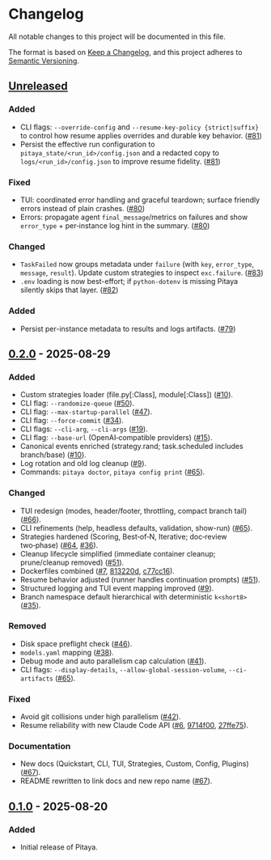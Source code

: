 # Changelog

All notable changes to this project will be documented in this file.

The format is based on [Keep a Changelog](https://keepachangelog.com/en/1.1.0/),
and this project adheres to [Semantic Versioning](https://semver.org/spec/v2.0.0.html).

## [Unreleased]

### Added

- CLI flags: `--override-config` and `--resume-key-policy {strict|suffix}` to control how resume applies overrides and durable key behavior. ([#81](https://github.com/tact-lang/pitaya/pull/81))
- Persist the effective run configuration to `pitaya_state/<run_id>/config.json` and a redacted copy to `logs/<run_id>/config.json` to improve resume fidelity. ([#81](https://github.com/tact-lang/pitaya/pull/81))

### Fixed

- TUI: coordinated error handling and graceful teardown; surface friendly errors instead of plain crashes. ([#80](https://github.com/tact-lang/pitaya/pull/80))
- Errors: propagate agent `final_message`/metrics on failures and show `error_type` + per‑instance log hint in the summary. ([#80](https://github.com/tact-lang/pitaya/pull/80))

### Changed

- `TaskFailed` now groups metadata under `failure` (with `key`, `error_type`, `message`, `result`). Update custom strategies to inspect `exc.failure`. ([#83](https://github.com/tact-lang/pitaya/pull/83))
- `.env` loading is now best-effort; if `python-dotenv` is missing Pitaya silently skips that layer. ([#82](https://github.com/tact-lang/pitaya/pull/82))

### Added

- Persist per-instance metadata to results and logs artifacts. ([#79](https://github.com/tact-lang/pitaya/pull/79))

## [0.2.0] - 2025-08-29

### Added

- Custom strategies loader (file.py[:Class], module[:Class]) ([#10](https://github.com/tact-lang/pitaya/pull/10)).
- CLI flag: `--randomize-queue` ([#50](https://github.com/tact-lang/pitaya/pull/50)).
- CLI flag: `--max-startup-parallel` ([#47](https://github.com/tact-lang/pitaya/pull/47)).
- CLI flag: `--force-commit` ([#34](https://github.com/tact-lang/pitaya/pull/34)).
- CLI flags: `--cli-arg`, `--cli-args` ([#19](https://github.com/tact-lang/pitaya/pull/19)).
- CLI flag: `--base-url` (OpenAI‑compatible providers) ([#15](https://github.com/tact-lang/pitaya/pull/15)).
- Canonical events enriched (strategy.rand; task.scheduled includes branch/base) ([#10](https://github.com/tact-lang/pitaya/pull/10)).
- Log rotation and old log cleanup ([#9](https://github.com/tact-lang/pitaya/pull/9)).
- Commands: `pitaya doctor`, `pitaya config print` ([#65](https://github.com/tact-lang/pitaya/pull/65)).

### Changed

- TUI redesign (modes, header/footer, throttling, compact branch tail) ([#66](https://github.com/tact-lang/pitaya/pull/66)).
- CLI refinements (help, headless defaults, validation, show-run) ([#65](https://github.com/tact-lang/pitaya/pull/65)).
- Strategies hardened (Scoring, Best‑of‑N, Iterative; doc‑review two‑phase) ([#64](https://github.com/tact-lang/pitaya/pull/64), [#36](https://github.com/tact-lang/pitaya/pull/36)).
- Cleanup lifecycle simplified (immediate container cleanup; prune/cleanup removed) ([#51](https://github.com/tact-lang/pitaya/pull/51)).
- Dockerfiles combined ([#7](https://github.com/tact-lang/pitaya/pull/7), [813220d](https://github.com/tact-lang/pitaya/commit/813220de0a7748e85725fda13219214605613160), [c77cc16](https://github.com/tact-lang/pitaya/commit/c77cc16903e1eb43fb9be47e4ba7587143b974da)).
- Resume behavior adjusted (runner handles continuation prompts) ([#51](https://github.com/tact-lang/pitaya/pull/51)).
- Structured logging and TUI event mapping improved ([#9](https://github.com/tact-lang/pitaya/pull/9)).
- Branch namespace default hierarchical with deterministic `k<short8>` ([#35](https://github.com/tact-lang/pitaya/pull/35)).

### Removed

- Disk space preflight check ([#46](https://github.com/tact-lang/pitaya/pull/46)).
- `models.yaml` mapping ([#38](https://github.com/tact-lang/pitaya/pull/38)).
- Debug mode and auto parallelism cap calculation ([#41](https://github.com/tact-lang/pitaya/pull/41)).
- CLI flags: `--display-details`, `--allow-global-session-volume`, `--ci-artifacts` ([#65](https://github.com/tact-lang/pitaya/pull/65)).

### Fixed

- Avoid git collisions under high parallelism ([#42](https://github.com/tact-lang/pitaya/pull/42)).
- Resume reliability with new Claude Code API ([#6](https://github.com/tact-lang/pitaya/pull/6), [9714f00](https://github.com/tact-lang/pitaya/commit/9714f006027cc10d62ad588483f456ffde51881a), [27ffe75](https://github.com/tact-lang/pitaya/commit/27ffe7535b6a8ee044e98f8b2a75aed086a080b4)).

### Documentation

- New docs (Quickstart, CLI, TUI, Strategies, Custom, Config, Plugins) ([#67](https://github.com/tact-lang/pitaya/pull/67)).
- README rewritten to link docs and new repo name ([#67](https://github.com/tact-lang/pitaya/pull/67)).

## [0.1.0] - 2025-08-20

### Added

- Initial release of Pitaya.

[Unreleased]: https://github.com/tact-lang/pitaya/compare/v0.2.0...HEAD
[0.2.0]: https://github.com/tact-lang/pitaya/compare/v0.1.0...v0.2.0
[0.1.0]: https://github.com/tact-lang/pitaya/releases/tag/v0.1.0
